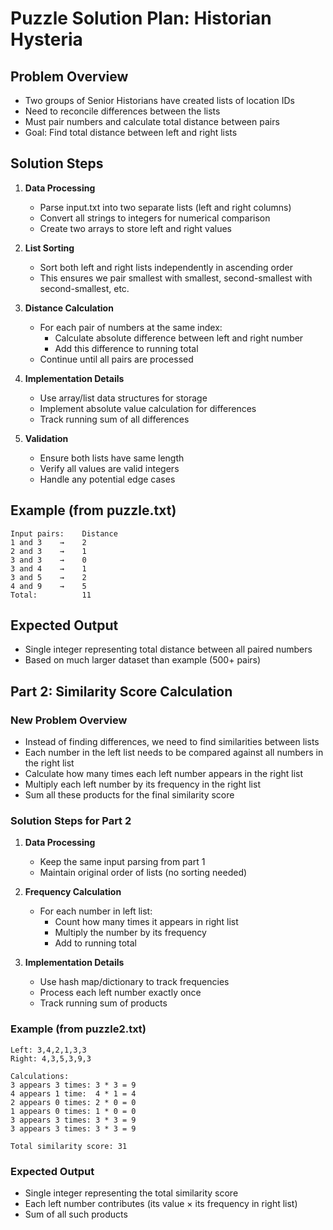 # Puzzle Solution Plan: Historian Hysteria

## Problem Overview
- Two groups of Senior Historians have created lists of location IDs
- Need to reconcile differences between the lists
- Must pair numbers and calculate total distance between pairs
- Goal: Find total distance between left and right lists

## Solution Steps

1. **Data Processing**
   - Parse input.txt into two separate lists (left and right columns)
   - Convert all strings to integers for numerical comparison
   - Create two arrays to store left and right values

2. **List Sorting**
   - Sort both left and right lists independently in ascending order
   - This ensures we pair smallest with smallest, second-smallest with second-smallest, etc.

3. **Distance Calculation**
   - For each pair of numbers at the same index:
     - Calculate absolute difference between left and right number
     - Add this difference to running total
   - Continue until all pairs are processed

4. **Implementation Details**
   - Use array/list data structures for storage
   - Implement absolute value calculation for differences
   - Track running sum of all differences

5. **Validation**
   - Ensure both lists have same length
   - Verify all values are valid integers
   - Handle any potential edge cases

## Example (from puzzle.txt)
```
Input pairs:    Distance
1 and 3    →    2
2 and 3    →    1
3 and 3    →    0
3 and 4    →    1
3 and 5    →    2
4 and 9    →    5
Total:          11
```

## Expected Output
- Single integer representing total distance between all paired numbers
- Based on much larger dataset than example (500+ pairs)

## Part 2: Similarity Score Calculation

### New Problem Overview
- Instead of finding differences, we need to find similarities between lists
- Each number in the left list needs to be compared against all numbers in the right list
- Calculate how many times each left number appears in the right list
- Multiply each left number by its frequency in the right list
- Sum all these products for the final similarity score

### Solution Steps for Part 2

1. **Data Processing**
   - Keep the same input parsing from part 1
   - Maintain original order of lists (no sorting needed)

2. **Frequency Calculation**
   - For each number in left list:
     - Count how many times it appears in right list
     - Multiply the number by its frequency
     - Add to running total

3. **Implementation Details**
   - Use hash map/dictionary to track frequencies
   - Process each left number exactly once
   - Track running sum of products

### Example (from puzzle2.txt)
```
Left: 3,4,2,1,3,3
Right: 4,3,5,3,9,3

Calculations:
3 appears 3 times: 3 * 3 = 9
4 appears 1 time:  4 * 1 = 4
2 appears 0 times: 2 * 0 = 0
1 appears 0 times: 1 * 0 = 0
3 appears 3 times: 3 * 3 = 9
3 appears 3 times: 3 * 3 = 9

Total similarity score: 31
```

### Expected Output
- Single integer representing the total similarity score
- Each left number contributes (its value × its frequency in right list)
- Sum of all such products